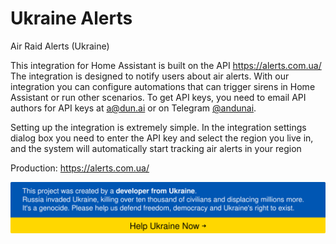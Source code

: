 # Ukraine Alerts

Air Raid Alerts (Ukraine)

This integration for Home Assistant is built on the API <https://alerts.com.ua/>
The integration is designed to notify users about air alerts. With our integration you can configure automations that can trigger sirens in Home Assistant or run other scenarios.
To get API keys, you need to email API authors for API keys at  [a@dun.ai](mailto:a@dun.ai) or on Telegram [@andunai](https://t.me/andunai).

Setting up the integration is extremely simple. In the integration settings dialog box you need to enter the API key and select the region you live in, and the system will automatically start tracking air alerts in your region

Production: <https://alerts.com.ua/>

[![Stand With Ukraine](https://raw.githubusercontent.com/vshymanskyy/StandWithUkraine/main/banner-direct-single.svg)](https://stand-with-ukraine.pp.ua/)
